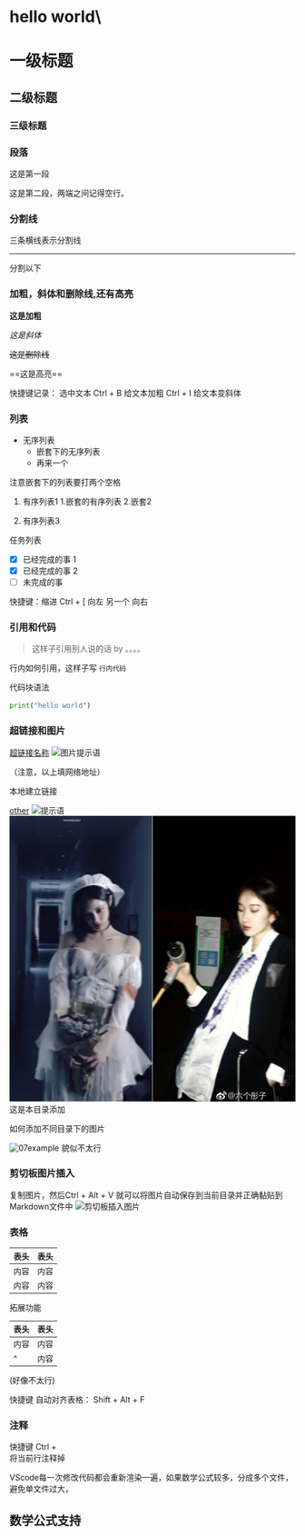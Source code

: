 # hello world\
# 一级标题
## 二级标题
### 三级标题
### 段落
这是第一段

这是第二段，两端之间记得空行。

### 分割线
三条横线表示分割线

---

分割以下

### 加粗，斜体和删除线,还有高亮

**这是加粗**

*这是斜体*

~~这是删除线~~

==这是高亮==

快捷键记录： 选中文本 Ctrl + B 给文本加粗
            Ctrl + I 给文本变斜体

### 列表

* 无序列表
  * 嵌套下的无序列表
  * 再来一个

注意嵌套下的列表要打两个空格

1. 有序列表1
   1.嵌套的有序列表
   2.嵌套2

2. 有序列表3

任务列表

- [x] 已经完成的事 1
- [x] 已经完成的事 2
- [ ] 未完成的事

快捷键：缩进
Ctrl + [ 向左 另一个 向右

### 引用和代码
> 这样子引用别人说的话
> by 。。。。

行内如何引用，这样子写 `行内代码` 

代码块语法

``` python
print("hello world")
```

### 超链接和图片
[超链接名称](链接地址)
![图片提示语](图片地址)

（注意，以上填网络地址）

本地建立链接

[other](other.md)
![提示语](本地链接)
![07wallpaper](1.jpg)
这是本目录添加

如何添加不同目录下的图片

![07example](../../picture/1.jpg)
貌似不太行

### 剪切板图片插入
复制图片，然后Ctrl + Alt + V 就可以将图片自动保存到当前目录并正确黏贴到Markdown文件中
![剪切板插入图片](image/2021-11-17-22-58-07.png)

### 表格

| 表头 | 表头 |
| ---- | ---- |
| 内容 | 内容 |
| 内容 | 内容 |

拓展功能

| 表头 | 表头 |
| ---- | ---- |
| 内容 | 内容 |
|^     | 内容 |

(好像不太行)


快捷键 自动对齐表格： Shift + Alt + F

### 注释

快捷键 Ctrl + \
将当前行注释掉
<!--你看不见我-->
<!--多行注释

就像这样-->

VScode每一次修改代码都会重新渲染一遍，如果数学公式较多，分成多个文件，避免单文件过大，

## 数学公式支持

